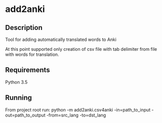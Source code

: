 # add2anki

## Description
Tool for adding automatically translated words to Anki

At this point supported only creation of csv file with tab delimiter from
file with words for translation.

## Requirements
Python 3.5

## Running
From project root run:
python -m add2anki.csv4anki -in=path_to_input -out=path_to_output -from=src_lang -to=dst_lang